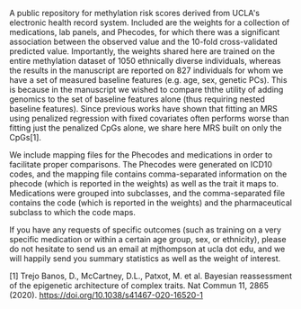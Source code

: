 A public repository for methylation risk scores derived from UCLA's electronic health record system. Included are the weights for a collection of medications, lab panels, and Phecodes, for which there was a significant association between the observed value and the 10-fold cross-validated predicted value. Importantly, the weights shared here are trained on the entire methylation dataset of 1050 ethnically diverse individuals, whereas the results in the manuscript are reported on 827 individuals for whom we have a set of measured baseline features (e.g. age, sex, genetic PCs). This is because in the manuscript we wished to compare ththe utility of adding genomics to the set of baseline features alone (thus requiring nested baseline features). Since previous works have shown that fitting an MRS using penalized regression with fixed covariates often performs worse than fitting just the penalized CpGs alone, we share here MRS built on only the CpGs[1]. 

We include mapping files for the Phecodes and medications in order to facilitate proper comparisons. The Phecodes were generated on ICD10 codes, and the mapping file contains comma-separated information on the phecode (which is reported in the weights) as well as the trait it maps to. Medications were grouped into subclasses, and the comma-separated file contains the code (which is reported in the weights) and the pharmaceutical subclass to which the code maps.

If you have any requests of specific outcomes (such as training on a very specific medication or within a certain age group, sex, or ethnicity), please do not hesitate to send us an email at mjthompson at ucla dot edu, and we will happily send you summary statistics as well as the weight of interest.

[1] Trejo Banos, D., McCartney, D.L., Patxot, M. et al. Bayesian reassessment of the epigenetic architecture of complex traits. Nat Commun 11, 2865 (2020). https://doi.org/10.1038/s41467-020-16520-1
